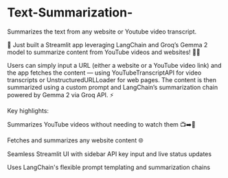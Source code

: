 # Text-Summarization-
Summarizes the text from any website or Youtube video transcript.

🚀 Just built a Streamlit app leveraging LangChain and Groq’s Gemma 2 model to summarize content from YouTube videos and websites! 📄🎥

Users can simply input a URL (either a website or a YouTube video link) and the app fetches the content — using YouTubeTranscriptAPI for video transcripts or UnstructuredURLLoader for web pages. The content is then summarized using a custom prompt and LangChain’s summarization chain powered by Gemma 2 via Groq API. ⚡️

Key highlights:

Summarizes YouTube videos without needing to watch them 📺➡️📝

Fetches and summarizes any website content 🌐

Seamless Streamlit UI with sidebar API key input and live status updates

Uses LangChain's flexible prompt templating and summarization chains
